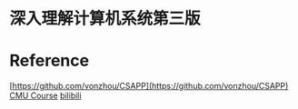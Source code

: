 # 深入理解计算机系统第三版



# Reference
[https://github.com/vonzhou/CSAPP](https://github.com/vonzhou/CSAPP) 
[CMU Course](http://csapp.cs.cmu.edu/3e/home.html) 
[bilibili](https://www.bilibili.com/video/BV1iW411d7hd)
